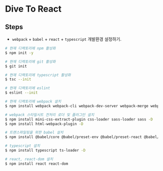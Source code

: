 # Dive To React

## Steps

- `webpack` + `babel` + `react` + `typescript` 개발환경 설정하기.

```bash
# 현재 디렉토리에 npm 활성화
$ npm init -y
```

```bash
# 현재 디렉토리에 git 활성화
$ git init
```

```bash
# 현재 디렉토리에 typescript 활성화
$ tsc --init
```

```bash
# 현재 디렉토리에 eslint
$ eslint --init
```

```bash
# 현재 디렉토리에 webpack 설치
$ npm install webpack webpack-cli webpack-dev-server webpack-merge webpack-bundle-analyzer -D
```

```bash
# webpack 스타일시트 전처리 로더 및 플러그인 설치
$ npm install mini-css-extract-plugin css-loader sass-loader sass -D
$ npm install html-webpack-plugin -D
```

```bash
# 트랜스파일링을 위한 babel 설치
$ npm install @babel/core @babel/preset-env @babel/preset-react @babel/cli core-js babel-loader -D
```

```bash
# typescript 설치
$ npm install typescript ts-loader -D
```

```bash
# react, react-dom 설치
$ npm install react react-dom
```